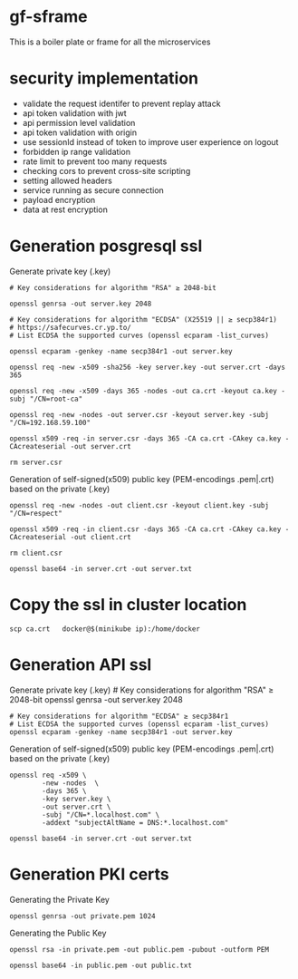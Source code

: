 # gf-sframe
This is a boiler plate or frame for all the microservices


# security implementation
- validate the request identifer to prevent replay attack
- api token validation with jwt
- api permission level validation
- api token validation with origin
- use sessionId instead of token to improve user experience on logout
- forbidden ip range validation
- rate limit to prevent too many requests
- checking cors to prevent cross-site scripting
- setting allowed headers
- service running as secure connection
- payload encryption
- data at rest encryption

# Generation posgresql ssl
Generate private key (.key)

    # Key considerations for algorithm "RSA" ≥ 2048-bit
        
    openssl genrsa -out server.key 2048

    # Key considerations for algorithm "ECDSA" (X25519 || ≥ secp384r1)
    # https://safecurves.cr.yp.to/
    # List ECDSA the supported curves (openssl ecparam -list_curves)

    openssl ecparam -genkey -name secp384r1 -out server.key

    openssl req -new -x509 -sha256 -key server.key -out server.crt -days 365

    openssl req -new -x509 -days 365 -nodes -out ca.crt -keyout ca.key -subj "/CN=root-ca"

    openssl req -new -nodes -out server.csr -keyout server.key -subj "/CN=192.168.59.100"

    openssl x509 -req -in server.csr -days 365 -CA ca.crt -CAkey ca.key -CAcreateserial -out server.crt

    rm server.csr


Generation of self-signed(x509) public key (PEM-encodings .pem|.crt) based on the private (.key)

    openssl req -new -nodes -out client.csr -keyout client.key -subj "/CN=respect"

    openssl x509 -req -in client.csr -days 365 -CA ca.crt -CAkey ca.key -CAcreateserial -out client.crt

    rm client.csr

    openssl base64 -in server.crt -out server.txt


# Copy the ssl in cluster location
    scp ca.crt   docker@$(minikube ip):/home/docker


# Generation API ssl
Generate private key (.key)
    # Key considerations for algorithm "RSA" ≥ 2048-bit
    openssl genrsa -out server.key 2048

    # Key considerations for algorithm "ECDSA" ≥ secp384r1
    # List ECDSA the supported curves (openssl ecparam -list_curves)
    openssl ecparam -genkey -name secp384r1 -out server.key

Generation of self-signed(x509) public key (PEM-encodings .pem|.crt) based on the private (.key)

    openssl req -x509 \
            -new -nodes  \
            -days 365 \
            -key server.key \
            -out server.crt \
            -subj "/CN=*.localhost.com" \
            -addext "subjectAltName = DNS:*.localhost.com"

    openssl base64 -in server.crt -out server.txt


# Generation PKI certs
Generating the Private Key

    openssl genrsa -out private.pem 1024

Generating the Public Key

    openssl rsa -in private.pem -out public.pem -pubout -outform PEM

    openssl base64 -in public.pem -out public.txt
